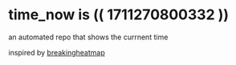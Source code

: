 # time_now is (( 1711270800332 ))

an automated repo that shows the currnent time

inspired by [breakingheatmap](https://github.com/breakingheatmap/breakingheatmap)